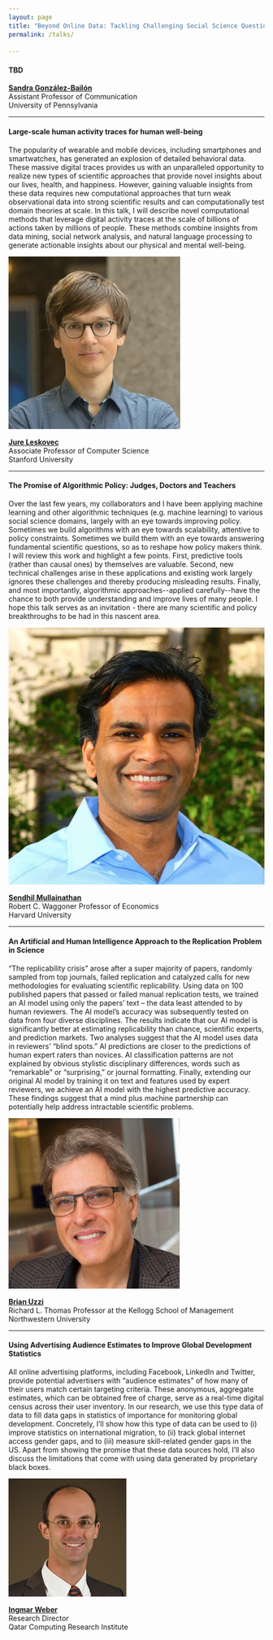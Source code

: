 ```yaml
---
layout: page
title: "Beyond Online Data: Tackling Challenging Social Science Questions (Invited talks)"
permalink: /talks/

---
```


<link rel="stylesheet" type="text/css" media="all" href="/custom.css" />

#### TBD
**[Sandra González-Bailón](https://www.asc.upenn.edu/node/648)**   
Assistant Professor of Communication    
University of Pennsylvania

---

####  Large-scale human activity traces for human well-being

The popularity of wearable and mobile devices, including smartphones and smartwatches, has generated an explosion of detailed behavioral data. These massive digital traces provides us with an unparalleled opportunity to realize new types of scientific approaches that provide novel insights about our lives, health, and happiness. However, gaining valuable insights from these data requires new computational approaches that turn weak observational data into strong scientific results and can computationally test domain theories at scale. In this talk, I will describe novel computational methods that leverage digital activity traces at the scale of billions of actions taken by millions of people. These methods combine insights from data mining, social network analysis, and natural language processing to generate actionable insights about our physical and mental well-being. 

<img class="circular--square" src="/images/jure.jpg" />

**[Jure Leskovec](https://cs.stanford.edu/~jure/)**    
Associate Professor of Computer Science     
Stanford University


---

#### The Promise of Algorithmic Policy: Judges, Doctors and Teachers

Over the last few years, my collaborators and I have been applying machine learning and other algorithmic techniques (e.g. machine learning) to various social science domains, largely with an eye towards improving policy.  Sometimes we build algorithms with an eye towards scalability, attentive to policy constraints. Sometimes we build them with an eye towards answering fundamental scientific questions, so as to reshape how policy makers think.  I will review this work and highlight a few points. First, predictive tools (rather than causal ones) by themselves are valuable. Second, new technical challenges arise in these applications and existing work largely ignores these challenges and thereby producing misleading results. Finally, and most importantly, algorithmic approaches--applied carefully--have the chance to both provide understanding and improve lives of many people.  I hope this talk serves as an invitation - there are many scientific and policy breakthroughs to be had in this nascent area. 


<img class="circular--square" src="/images/sendhil.jpg" />

**[Sendhil Mullainathan](https://scholar.harvard.edu/sendhil/home)**  
Robert C. Waggoner Professor of Economics  
Harvard University

---

#### An Artificial and Human Intelligence Approach to the Replication Problem in Science

“The replicability crisis” arose after a super majority of papers, randomly sampled from top journals, failed replication and catalyzed calls for new methodologies for evaluating scientific replicability.  Using data on 100 published papers that passed or failed manual replication tests, we trained an AI model using only the papers’ text – the data least attended to by human reviewers.  The AI model’s accuracy was subsequently tested on data from four diverse disciplines.  The results indicate that our AI model is significantly better at estimating replicability than chance, scientific experts, and prediction markets.  Two analyses suggest that the AI model uses data in reviewers’ “blind spots.”  AI predictions are closer to the predictions of human expert raters than novices.  AI classification patterns are not explained by obvious stylistic disciplinary differences, words such as “remarkable” or “surprising,” or journal formatting.  Finally, extending our original AI model by training it on text and features used by expert reviewers, we achieve an AI model with the highest predictive accuracy.  These findings suggest that a mind plus machine partnership can potentially help address intractable scientific problems.

<img class="circular--square" src="/images/brian.png" />

**[Brian Uzzi](http://www.kellogg.northwestern.edu/faculty/uzzi/htm/)**     
Richard L. Thomas Professor at the Kellogg School of Management  
Northwestern University

---

#### Using Advertising Audience Estimates to Improve Global Development Statistics

All online advertising platforms, including Facebook, LinkedIn and Twitter, provide potential advertisers with “audience estimates” of how many of their users match certain targeting criteria. These anonymous, aggregate estimates, which can be obtained free of charge, serve as a real-time digital census across their user inventory. In our research, we use this type data of data to fill data gaps in statistics of importance for monitoring global development. Concretely, I’ll show how this type of data can be used to (i) improve statistics on international migration, to (ii) track global internet access gender gaps, and to (iii) measure skill-related gender gaps in the US. Apart from showing the promise that these data sources hold, I’ll also discuss the limitations that come with using data generated by proprietary black boxes.

<img class="circular--square" src="/images/ingmar.jpg" />

**[Ingmar Weber](http://www.qcri.qa/our-people/bio?pid=67&name=IngmarWeber)**  
Research Director    
Qatar Computing Research Institute


